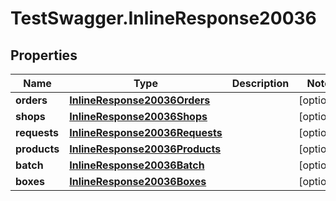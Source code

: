 # TestSwagger.InlineResponse20036

## Properties

Name | Type | Description | Notes
------------ | ------------- | ------------- | -------------
**orders** | [**InlineResponse20036Orders**](InlineResponse20036Orders.md) |  | [optional] 
**shops** | [**InlineResponse20036Shops**](InlineResponse20036Shops.md) |  | [optional] 
**requests** | [**InlineResponse20036Requests**](InlineResponse20036Requests.md) |  | [optional] 
**products** | [**InlineResponse20036Products**](InlineResponse20036Products.md) |  | [optional] 
**batch** | [**InlineResponse20036Batch**](InlineResponse20036Batch.md) |  | [optional] 
**boxes** | [**InlineResponse20036Boxes**](InlineResponse20036Boxes.md) |  | [optional] 


